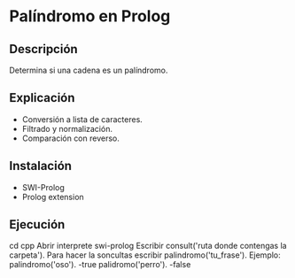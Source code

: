 # Palíndromo en Prolog

## Descripción

Determina si una cadena es un palíndromo.

## Explicación

- Conversión a lista de caracteres.
- Filtrado y normalización.
- Comparación con reverso.

## Instalación

- SWI-Prolog
- Prolog extension

## Ejecución
cd cpp
Abrir interprete swi-prolog
Escribir consult('ruta donde contengas la carpeta').
Para hacer la soncultas escribir palindromo('tu_frase').
Ejemplo:
palindromo('oso').
-true
palidromo('perro').
-false
